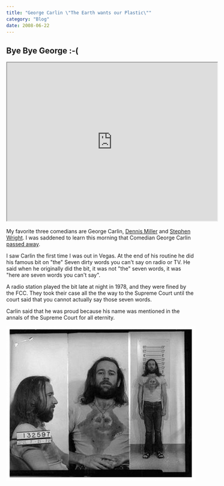 ```yaml
---
title: "George Carlin \"The Earth wants our Plastic\""
category: "Blog"
date: 2008-06-22
---
```


## Bye Bye George :-(

<div style="text-align: center">
    <iframe width="560" height="420" src="https://www.youtube.com/embed/NBRquiS1pis"></iframe>
</div>

My favorite three comedians are George Carlin, [Dennis Miller](http://www.dennismillerradio.com) and [Stephen Wright](http://www.stevenwright.com). I was saddened to learn this morning that Comedian George Carlin [passed away](http://www.breitbart.com/article.php?id=D91FO6180&show_article=1&catnum=0).

I saw Carlin the first time I was out in Vegas. At the end of his routine he did his famous bit on "the" Seven dirty words you can't say on radio or TV. He said when he originally did the bit, it was not "the" seven words, it was "here are seven words you can't say". 

A radio station played the bit late at night in 1978, and they were fined by the FCC. They took their case all the the way to the Supreme Court until the court said that you cannot actually say those seven words.

Carlin said that he was proud because his name was mentioned in the annals of the Supreme Court for all eternity.

![George Carlin](gcarlinmug1.jpg)
